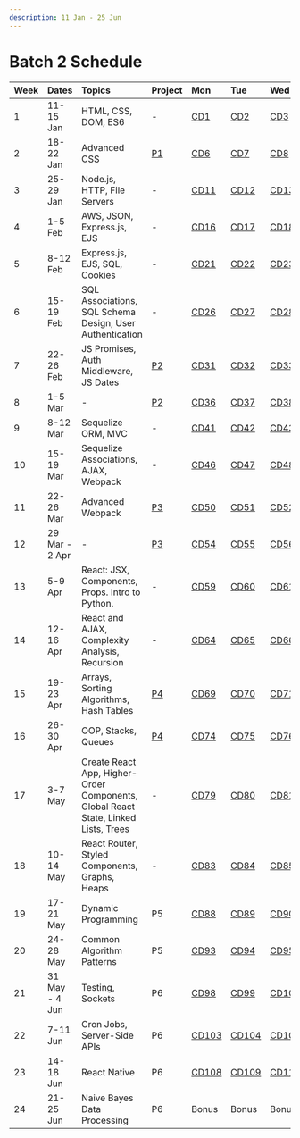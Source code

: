 ```yaml
---
description: 11 Jan - 25 Jun
---
```


# Batch 2 Schedule

| Week | Dates          | Topics                                                                             | Project                                             | Mon                           | Tue                           | Wed                           | Thu                           | Fri                           |
| :--- | :------------- | :--------------------------------------------------------------------------------- | :-------------------------------------------------- | :---------------------------- | :---------------------------- | :---------------------------- | :---------------------------- | :---------------------------- |
| 1    | 11-15 Jan      | HTML, CSS, DOM, ES6                                                                | -                                                   | [CD1](course-days.md#cd1)     | [CD2](course-days.md#cd2)     | [CD3](course-days.md#cd3)     | [CD4](course-days.md#cd4)     | [CD5](course-days.md#cd5)     |
| 2    | 18-22 Jan      | Advanced CSS                                                                       | [P1](../projects/project-1-video-poker.md)          | [CD6](course-days.md#cd6)     | [CD7](course-days.md#cd7)     | [CD8](course-days.md#cd8)     | [CD9](course-days.md#cd9)     | [CD10](course-days.md#cd10)   |
| 3    | 25-29 Jan      | Node.js, HTTP, File Servers                                                        | -                                                   | [CD11](course-days.md#cd11)   | [CD12](course-days.md#cd12)   | [CD13](course-days.md#cd13)   | [CD14](course-days.md#cd14)   | [CD15](course-days.md#cd15)   |
| 4    | 1-5 Feb        | AWS, JSON, Express.js, EJS                                                         | -                                                   | [CD16](course-days.md#cd16)   | [CD17](course-days.md#cd17)   | [CD18](course-days.md#cd18)   | [CD19](course-days.md#cd19)   | [CD20](course-days.md#cd20)   |
| 5    | 8-12 Feb       | Express.js, EJS, SQL, Cookies                                                      | -                                                   | [CD21](course-days.md#cd21)   | [CD22](course-days.md#cd22)   | [CD23](course-days.md#cd23)   | [CD24](course-days.md#cd24)   | [CD25](course-days.md#cd25)   |
| 6    | 15-19 Feb      | SQL Associations, SQL Schema Design, User Authentication                           | -                                                   | [CD26](course-days.md#cd26)   | [CD27](course-days.md#cd27)   | [CD28](course-days.md#cd28)   | [CD29](course-days.md#cd29)   | [CD30](course-days.md#cd30)   |
| 7    | 22-26 Feb      | JS Promises, Auth Middleware, JS Dates                                             | [P2](../projects/project-2-server-side-app.md)      | [CD31](course-days.md#cd31)   | [CD32](course-days.md#cd32)   | [CD33](course-days.md#cd33)   | [CD34](course-days.md#cd34)   | [CD35](course-days.md#cd35)   |
| 8    | 1-5 Mar        | -                                                                                  | [P2](../projects/project-2-server-side-app.md)      | [CD36](course-days.md#cd36)   | [CD37](course-days.md#cd37)   | [CD38](course-days.md#cd38)   | [CD39](course-days.md#cd39)   | [CD40](course-days.md#cd40)   |
| 9    | 8-12 Mar       | Sequelize ORM, MVC                                                                 | -                                                   | [CD41](course-days.md#cd41)   | [CD42](course-days.md#cd42)   | [CD43](course-days.md#cd43)   | [CD44](course-days.md#cd44)   | [CD45](course-days.md#cd45)   |
| 10   | 15-19 Mar      | Sequelize Associations, AJAX, Webpack                                              | -                                                   | [CD46](course-days.md#cd46)   | [CD47](course-days.md#cd47)   | [CD48](course-days.md#cd48)   | [CD49](course-days.md#cd49)   | **PH**                        |
| 11   | 22-26 Mar      | Advanced Webpack                                                                   | [P3](../projects/project-3-full-stack-game.md)      | [CD50](course-days.md#cd50)   | [CD51](course-days.md#cd51)   | [CD52](course-days.md#cd52)   | [CD53](course-days.md#cd53)   | **PH**                        |
| 12   | 29 Mar - 2 Apr | -                                                                                  | [P3](../projects/project-3-full-stack-game.md)      | [CD54](course-days.md#cd54)   | [CD55](course-days.md#cd55)   | [CD56](course-days.md#cd56)   | [CD57](course-days.md#cd57)   | [CD58](course-days.md#cd58)   |
| 13   | 5-9 Apr        | React: JSX, Components, Props. Intro to Python.                                    | -                                                   | [CD59](course-days.md#cd59)   | [CD60](course-days.md#cd60)   | [CD61](course-days.md#cd61)   | [CD62](course-days.md#cd62)   | [CD63](course-days.md#cd63)   |
| 14   | 12-16 Apr      | React and AJAX, Complexity Analysis, Recursion                                     | -                                                   | [CD64](course-days.md#cd64)   | [CD65](course-days.md#cd65)   | [CD66](course-days.md#cd66)   | [CD67](course-days.md#cd67)   | [CD68](course-days.md#cd68)   |
| 15   | 19-23 Apr      | Arrays, Sorting Algorithms, Hash Tables                                            | [P4](../projects/project-4-full-stack-react-app.md) | [CD69](course-days.md#cd69)   | [CD70](course-days.md#cd70)   | [CD71](course-days.md#cd71)   | [CD72](course-days.md#cd72)   | [CD73](course-days.md#cd73)   |
| 16   | 26-30 Apr      | OOP, Stacks, Queues                                                                | [P4](../projects/project-4-full-stack-react-app.md) | [CD74](course-days.md#cd74)   | [CD75](course-days.md#cd75)   | [CD76](course-days.md#cd76)   | [CD77](course-days.md#cd77)   | [CD78](course-days.md#cd78)   |
| 17   | 3-7 May        | Create React App, Higher-Order Components, Global React State, Linked Lists, Trees | -                                                   | [CD79](course-days.md#cd79)   | [CD80](course-days.md#cd80)   | [CD81](course-days.md#cd81)   | [CD82](course-days.md#cd82)   | **PH**                        |
| 18   | 10-14 May      | React Router, Styled Components, Graphs, Heaps                                     | -                                                   | [CD83](course-days.md#cd83)   | [CD84](course-days.md#cd84)   | [CD85](course-days.md#cd85)   | [CD86](course-days.md#cd86)   | [CD87](course-days.md#cd87)   |
| 19   | 17-21 May      | Dynamic Programming                                                                | P5                                                  | [CD88](course-days.md#cd88)   | [CD89](course-days.md#cd89)   | [CD90](course-days.md#cd90)   | [CD91](course-days.md#cd91)   | [CD92](course-days.md#cd92)   |
| 20   | 24-28 May      | Common Algorithm Patterns                                                          | P5                                                  | [CD93](course-days.md#cd93)   | [CD94](course-days.md#cd94)   | [CD95](course-days.md#cd95)   | [CD96](course-days.md#cd96)   | [CD97](course-days.md#cd97)   |
| 21   | 31 May - 4 Jun | Testing, Sockets                                                                   | P6                                                  | [CD98](course-days.md#cd98)   | [CD99](course-days.md#cd99)   | [CD100](course-days.md#cd100) | [CD101](course-days.md#cd101) | [CD102](course-days.md#cd102) |
| 22   | 7-11 Jun       | Cron Jobs, Server-Side APIs                                                        | P6                                                  | [CD103](course-days.md#cd103) | [CD104](course-days.md#cd104) | [CD105](course-days.md#cd105) | [CD106](course-days.md#cd106) | [CD107](course-days.md#cd107) |
| 23   | 14-18 Jun      | React Native                                                                       | P6                                                  | [CD108](course-days.md#cd108) | [CD109](course-days.md#cd109) | [CD110](course-days.md#cd110) | [CD111](course-days.md#cd111) | [CD112](course-days.md#cd112) |
| 24   | 21-25 Jun      | Naive Bayes Data Processing                                                        | P6                                                  | Bonus                         | Bonus                         | Bonus                         | Bonus                         | **PH**                        |
